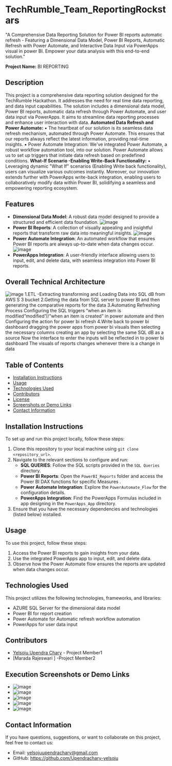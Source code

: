 # TechRumble_Team_ReportingRockstars
"A Comprehensive Data Reporting Solution for Power BI reports automatic refresh - Featuring a Dimensional Data Model, Power BI Reports, Automatic Refresh with Power Automate, and Interactive Data Input via PowerApps visual in power BI. Empower your data analysis with this end-to-end solution."

**Project Name:** BI REPORTING
## Description
This project is a comprehensive data reporting solution designed for the TechRumble Hackathon. It addresses the need for real time data  reporting, and data input capabilities. The solution includes a dimensional data model, Power BI reports, automatic data refresh through Power Automate, and user data input via PowerApps. It aims to streamline data reporting processes and enhance user interaction with data.
**Automated Data Refresh and Power Automate:**
▪ The heartbeat of our solution is its seamless data refresh mechanism, automated through Power Automate. This ensures that our reports always reflect the latest information, providing real-time insights.
▪ Power Automate Integration: We've integrated Power Automate, a robust workflow automation tool, into our solution. Power Automate allows us to set up triggers that initiate data refresh based on predefined conditions.
**What-If Scenario -Enabling Write-Back Functionality:**
▪ Leveraging dynamic "What If" scenarios (Enabling Write back functionality), users can visualize various outcomes instantly. Moreover, our innovation extends further with PowerApps write-back integration, enabling users to collaboratively modify data within Power BI, solidifying a seamless and empowering reporting ecosystem.

## Features
- **Dimensional Data Model**: A robust data model designed to provide a structured and efficient data foundation.
  ![image](https://github.com/Upendrachary-yelsoju/TechRumble_Team_ReportingRockstars/assets/137254163/c25051c3-bb00-40cb-887c-be699ad99a06)
- **Power BI Reports**: A collection of visually appealing and insightful reports that transform raw data into meaningful insights.
  ![image](https://github.com/Upendrachary-yelsoju/TechRumble_Team_ReportingRockstars/assets/137254163/725bdc4a-5ecf-4ae0-8590-204c0ae97c4b)
- **Power Automate Integration**: An automated workflow that ensures Power BI reports are always up-to-date when data changes occur.
  ![image](https://github.com/Upendrachary-yelsoju/TechRumble_Team_ReportingRockstars/assets/137254163/2cca1ffe-cea7-46e5-8cb5-f5957d90da7f)
- **PowerApps Integration**: A user-friendly interface allowing users to input, edit, and delete data, with seamless integration into Power BI reports.
## Overall Technical Architecture
![image](https://github.com/Upendrachary-yelsoju/TechRumble_Team_ReportingRockstars/assets/137254163/0bbda846-7e09-401f-964f-9b4d3cc9bd6e)
1.ETL -Extracting transforming and Loading Data into SQL dB from AWS S 3 bucket
2.Getting the data from SQL server to power BI and then generating the comparative reports for the data
3.Automating Refreshing Process Configuring the SQL triggers “when an item is modified”modified”//“when an item is created” in power automate and then Configuring the action for power bi refresh
4.Write back to power bi dashboard dragging the power apps from power bi visuals then selecting the necessary columns creating an app by selecting the same SQL dB as a source Now the interface to enter the inputs will be reflected in to power bi dashboard The visuals of reports changes whenever there is a change in data

  ## Table of Contents
- [Installation Instructions](#installation-instructions)
- [Usage](#usage)
- [Technologies Used](#technologies-used)
- [Contributors](#contributors)
- [License](#license)
- [Screenshots or Demo Links](#screenshots-or-demo-links)
- [Contact Information](#contact-information)

## Installation Instructions
To set up and run this project locally, follow these steps:
1. Clone this repository to your local machine using `git clone <repository_url>`.
2. Navigate to the relevant sections to configure and run:
   - **SQL QUERIES**: Follow the SQL scripts provided in the `SQL Queries` directory.
   - **Power BI Reports**: Open the `PowerBI_Reports` folder and access the Power BI DAX functions for specific Measures .
   - **Power Automate Integration**: Explore the `PowerAutomate_Flow` for the configuration details.
   - **PowerApps Integration**: Find the PowerApps Formulas included in app designing in the `PowerApps_App` directory.
3. Ensure that you have the necessary dependencies and technologies (listed below) installed.

## Usage
To use this project, follow these steps:
1. Access the Power BI reports to gain insights from your data.
2. Use the integrated PowerApps app to input, edit, and delete data.
3. Observe how the Power Automate flow ensures the reports are updated when data changes occur.

## Technologies Used
This project utilizes the following technologies, frameworks, and libraries:
- AZURE SQL Server for the dimensional data model
- Power BI for report creation
- Power Automate for Automatic refresh workflow automation
- PowerApps for user data input

## Contributors
- [Yelsoju Upendra Chary](https://github.com/Upendrachary-yelsoju) - Project Member1
- [Marada Rajeswari ] -Project Member2


## Execution Screenshots or Demo Links
- ![image](https://github.com/Upendrachary-yelsoju/TechRumble_Team_ReportingRockstars/assets/137254163/be17a47d-92bb-4d05-9d57-822fc9f83914)
- ![image](https://github.com/Upendrachary-yelsoju/TechRumble_Team_ReportingRockstars/assets/137254163/1ddbf47f-2160-4ef7-921b-1e77c64ea682)
- ![image](https://github.com/Upendrachary-yelsoju/TechRumble_Team_ReportingRockstars/assets/137254163/455e6c8e-8e9d-40eb-91fa-d640a919e4b8)
- ![image](https://github.com/Upendrachary-yelsoju/TechRumble_Team_ReportingRockstars/assets/137254163/aa4e923e-3883-422a-abf7-984d88b9d610)
- ![image](https://github.com/Upendrachary-yelsoju/TechRumble_Team_ReportingRockstars/assets/137254163/db2e5cf0-1d85-462d-9f94-6a4485d09e2c)

## Contact Information
If you have questions, suggestions, or want to collaborate on this project, feel free to contact us:
- Email: yelsojuupendrachary@gmail.com
- GitHub: https://github.com/Upendrachary-yelsoju



